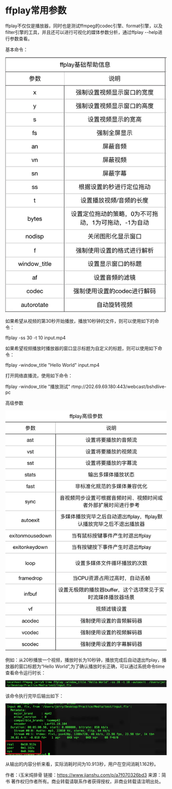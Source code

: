# ffplay常用参数

ffplay不仅仅是播放器，同时也是测试ffmpeg的codec引擎、format引擎，以及filter引擎的工具，并且还可以进行可视化的媒体参数分析，通过ffplay --help进行参数查看。

基本命令：



![img](./ffplay/3285193-891f9666dcab2f1b.webp)

如果希望从视频的第30秒开始播放，播放10秒钟的文件，则可以使用如下的命令：

ffplay -ss 30 -t 10 input.mp4

如果希望视频播放时播放器的窗口显示标题为自定义的标题，则可以使用如下命令：

ffplay -window_title "Hello World" input.mp4

打开网络直播流，使用如下命令：

ffplay -window_title "播放测试" rtmp://202.69.69.180:443/webcast/bshdlive-pc

高级参数

![img](./ffplay/3285193-d8e1675728065e92.webp)

例如：从20秒播放一个视频，播放时长为10秒钟，播放完成后自动退出ffplay，播放器的窗口标题为“Hello World”,为了确认播放时长正确，可以通过系统命令time查看命令运行时长：

![img](./ffplay/3285193-6073540d446641b9.webp)

该命令执行完毕后输出如下：



![img](./ffplay/3285193-db46b51b104f8b0f.webp)

从输出的内容分析来看，实际消耗时间为10.913秒，用户在空间消耗1.162秒。

作者：i玉米炖排骨
链接：https://www.jianshu.com/p/a7f070326bd3
来源：简书
著作权归作者所有。商业转载请联系作者获得授权，非商业转载请注明出处。